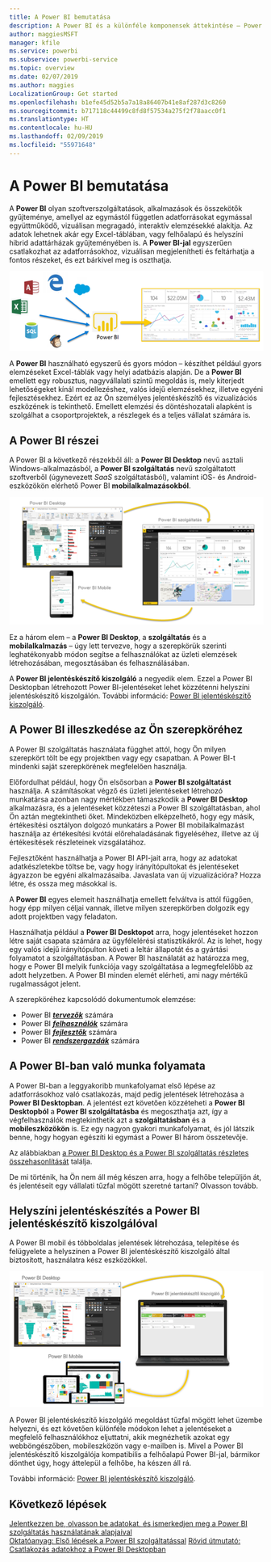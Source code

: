 ```yaml
---
title: A Power BI bemutatása
description: A Power BI és a különféle komponensek áttekintése – Power BI Desktop, Power BI szolgáltatás, Power BI Mobile, Jelentéskészítő kiszolgáló, Power BI Embedded.
author: maggiesMSFT
manager: kfile
ms.service: powerbi
ms.subservice: powerbi-service
ms.topic: overview
ms.date: 02/07/2019
ms.author: maggies
LocalizationGroup: Get started
ms.openlocfilehash: b1efe45d52b5a7a18a86407b41e8af287d3c8260
ms.sourcegitcommit: b717118c44499c8fd8f57534a275f2f78aacc0f1
ms.translationtype: HT
ms.contentlocale: hu-HU
ms.lasthandoff: 02/09/2019
ms.locfileid: "55971648"
---
```

# <a name="what-is-power-bi"></a>A Power BI bemutatása
A **Power BI** olyan szoftverszolgáltatások, alkalmazások és összekötők gyűjteménye, amellyel az egymástól független adatforrásokat egymással együttműködő, vizuálisan megragadó, interaktív elemzésekké alakítja. Az adatok lehetnek akár egy Excel-táblában, vagy felhőalapú és helyszíni hibrid adattárházak gyűjteményében is. A **Power BI-jal** egyszerűen csatlakozhat az adatforrásokhoz, vizuálisan megjelenítheti és feltárhatja a fontos részeket, és ezt bárkivel meg is oszthatja.

![a Power BI bemeneti forrásait bemutató diagram](media/power-bi-overview/power-bi-input-new.png)

A **Power BI** használható egyszerű és gyors módon – készíthet például gyors elemzéseket Excel-táblák vagy helyi adatbázis alapján. De a **Power BI** emellett egy robusztus, nagyvállalati szintű megoldás is, mely kiterjedt lehetőségeket kínál modellezéshez, valós idejű elemzésekhez, illetve egyéni fejlesztésekhez. Ezért ez az Ön személyes jelentéskészítő és vizualizációs eszközének is tekinthető. Emellett elemzési és döntéshozatali alapként is szolgálhat a csoportprojektek, a részlegek és a teljes vállalat számára is.

## <a name="the-parts-of-power-bi"></a>A Power BI részei
A Power BI a következő részekből áll: a **Power BI Desktop** nevű asztali Windows-alkalmazásból, a **Power BI szolgáltatás** nevű szolgáltatott szoftverből (úgynevezett *SaaS* szolgáltatásból), valamint iOS- és Android-eszközökön elérhető Power BI **mobilalkalmazásokból**.

![Power BI Desktop, szolgáltatás, mobil](media/power-bi-overview/power-bi-blocks.png)

Ez a három elem – a **Power BI Desktop**, a **szolgáltatás** és a **mobilalkalmazás** – úgy lett tervezve, hogy a szerepkörük szerinti leghatékonyabb módon segítse a felhasználókat az üzleti elemzések létrehozásában, megosztásában és felhasználásában.

A **Power BI jelentéskészítő kiszolgáló** a negyedik elem. Ezzel a Power BI Desktopban létrehozott Power BI-jelentéseket lehet közzétenni helyszíni jelentéskészítő kiszolgálón. További információ: [Power BI jelentéskészítő kiszolgáló](#on-premises-reporting-with-power-bi-report-server).

## <a name="how-power-bi-matches-your-role"></a>A Power BI illeszkedése az Ön szerepköréhez
A Power BI szolgáltatás használata függhet attól, hogy Ön milyen szerepkört tölt be egy projektben vagy egy csapatban. A Power BI-t mindenki saját szerepkörének megfelelően használja.

Előfordulhat például, hogy Ön elsősorban a **Power BI szolgáltatást** használja. A számításokat végző és üzleti jelentéseket létrehozó munkatársa azonban nagy mértékben támaszkodik a **Power BI Desktop** alkalmazásra, és a jelentéseket közzéteszi a Power BI szolgáltatásban, ahol Ön aztán megtekintheti őket. Mindeközben elképzelhető, hogy egy másik, értékesítési osztályon dolgozó munkatárs a Power BI mobilalkalmazást használja az értékesítési kvótái előrehaladásának figyeléséhez, illetve az új értékesítések részleteinek vizsgálatához.

Fejlesztőként használhatja a Power BI API-jait arra, hogy az adatokat adatkészletekbe töltse be, vagy hogy irányítópultokat és jelentéseket ágyazzon be egyéni alkalmazásaiba. Javaslata van új vizualizációra? Hozza létre, és ossza meg másokkal is.  

A **Power BI** egyes elemeit használhatja emellett felváltva is attól függően, hogy épp milyen céljai vannak, illetve milyen szerepkörben dolgozik egy adott projektben vagy feladaton.

Használhatja például a **Power BI Desktopot** arra, hogy jelentéseket hozzon létre saját csapata számára az ügyfélelérési statisztikákról. Az is lehet, hogy egy valós idejű irányítópulton követi a leltár állapotát és a gyártási folyamatot a szolgáltatásban. A Power BI használatát az határozza meg, hogy e Power BI melyik funkciója vagy szolgáltatása a legmegfelelőbb az adott helyzetben. A Power BI minden elemét elérheti, ami nagy mértékű rugalmasságot jelent.

A szerepköréhez kapcsolódó dokumentumok elemzése:
- Power BI [***tervezők***](desktop-what-is-desktop.md) számára
- Power BI [***felhasználók***](consumer/end-user-consumer.md) számára
- Power BI [***fejlesztők***](developer/what-can-you-do.md) számára
- Power BI [***rendszergazdák***](service-admin-administering-power-bi-in-your-organization.md) számára

## <a name="the-flow-of-work-in-power-bi"></a>A Power BI-ban való munka folyamata
A Power BI-ban a leggyakoribb munkafolyamat első lépése az adatforrásokhoz való csatlakozás, majd pedig jelentések létrehozása a **Power BI Desktopban**. A jelentést ezt követően közzéteheti a **Power BI Desktopból** a **Power BI szolgáltatásba** és megoszthatja azt, így a végfelhasználók megtekinthetik azt a **szolgáltatásban** és a **mobileszközökön** is.
Ez egy nagyon gyakori munkafolyamat, és jól látszik benne, hogy hogyan egészíti ki egymást a Power BI három összetevője.

Az alábbiakban [a Power BI Desktop és a Power BI szolgáltatás részletes összehasonlítását](service-service-vs-desktop.md) találja.

De mi történik, ha Ön nem áll még készen arra, hogy a felhőbe települjön át, és jelentéseit egy vállalati tűzfal mögött szeretné tartani?  Olvasson tovább.

## <a name="on-premises-reporting-with-power-bi-report-server"></a>Helyszíni jelentéskészítés a Power BI jelentéskészítő kiszolgálóval
A Power BI mobil és többoldalas jelentések létrehozása, telepítése és felügyelete a helyszínen a Power BI jelentéskészítő kiszolgáló által biztosított, használatra kész eszközökkel.

![a helyszíni diagramja](media/power-bi-overview/power-bi-report-server2.png)

A Power BI jelentéskészítő kiszolgáló megoldást tűzfal mögött lehet üzembe helyezni, és ezt követően különféle módokon lehet a jelentéseket a megfelelő felhasználókhoz eljuttatni, akik megnézhetik azokat egy webböngészőben, mobileszközön vagy e-mailben is. Mivel a Power BI jelentéskészítő kiszolgálója kompatibilis a felhőalapú Power BI-jal, bármikor dönthet úgy, hogy áttelepül a felhőbe, ha készen áll rá. 

További információ: [Power BI jelentéskészítő kiszolgáló](report-server/get-started.md).

## <a name="next-steps"></a>Következő lépések
[Jelentkezzen be, olvasson be adatokat, és ismerkedjen meg a Power BI szolgáltatás használatának alapjaival](service-the-new-power-bi-experience.md)   
[Oktatóanyag: Első lépések a Power BI szolgáltatással](service-get-started.md)
[Rövid útmutató: Csatlakozás adatokhoz a Power BI Desktopban](desktop-quickstart-connect-to-data.md)